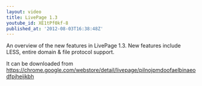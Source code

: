 ```yaml
---
layout: video
title: LivePage 1.3
youtube_id: XE1tPf0kf-8
published_at: '2012-08-03T16:38:48Z'
---
```

An overview of the new features in LivePage 1.3. New features include LESS, entire domain & file protocol support.

It can be downloaded from https://chrome.google.com/webstore/detail/livepage/pilnojpmdoofaelbinaeodfpjheijkbh